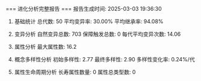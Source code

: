 === 进化分析完整报告 ===
报告生成时间: 2025-03-03 19:36:30

1. 基础统计
总代数: 50
平均变异率: 30.00%
平均继承率: 94.08%

2. 变异分析
自然变异总数: 703
保障触发总数: 0
每代平均变异次数: 14.06

3. 属性分析
最大属性数: 16.2

4. 概念多样性分析
初始多样性: 2.77
最终多样性: 2.90
多样性变化率: 0.24%/代

5. 属性生命周期分析
长寿属性数量: 0
属性总类型数: 0